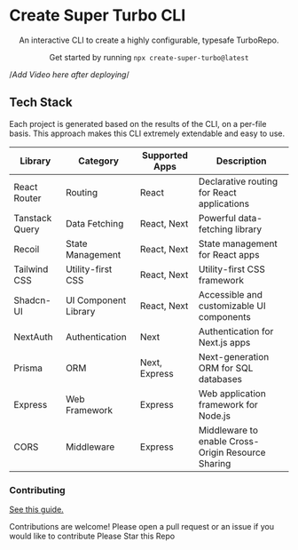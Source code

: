 # Create Super Turbo CLI

<p align="center">
  An interactive CLI to create a highly configurable, typesafe TurboRepo.
</p>
<p align="center">
  Get started by running <code>npx create-super-turbo@latest</code>
</p>


/*Add Video here after deploying*/





## Tech Stack

Each project is generated based on the results of the CLI, on a per-file basis. This approach makes this CLI extremely extendable and easy to use.

| Library        | Category             | Supported Apps | Description                                        |
| -------------- | -------------------- | -------------- | -------------------------------------------------- |
| React Router   | Routing              | React          | Declarative routing for React applications         |
| Tanstack Query | Data Fetching        | React, Next    | Powerful data-fetching library                     |
| Recoil         | State Management     | React, Next    | State management for React apps                    |
| Tailwind CSS   | Utility-first CSS    | React, Next    | Utility-first CSS framework                        |
| Shadcn-UI      | UI Component Library | React, Next    | Accessible and customizable UI components          |
| NextAuth       | Authentication       | Next           | Authentication for Next.js apps                    |
| Prisma         | ORM                  | Next, Express  | Next-generation ORM for SQL databases              |
| Express        | Web Framework        | Express        | Web application framework for Node.js              |
| CORS           | Middleware           | Express        | Middleware to enable Cross-Origin Resource Sharing |

### Contributing

[See this guide.](\https://github.com/super-turbo-stack/create-super-turbo/blob/main/contributing.md)

Contributions are welcome! Please open a pull request or an issue if you would like to contribute
Please Star this Repo
